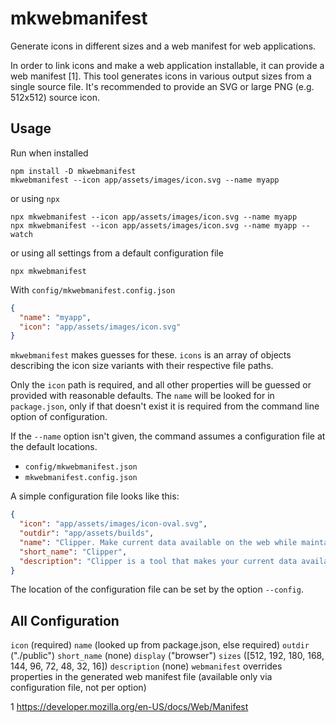 # mkwebmanifest

Generate icons in different sizes and a web manifest for web applications.

In order to link icons and make a web application installable, it can provide a web manifest [1]. This tool generates icons in various output sizes from a single source file. It's recommended to provide an SVG or large PNG (e.g. 512x512) source icon.

## Usage

Run when installed

```shell
npm install -D mkwebmanifest
mkwebmanifest --icon app/assets/images/icon.svg --name myapp
```

or using `npx`

```shell
npx mkwebmanifest --icon app/assets/images/icon.svg --name myapp
npx mkwebmanifest --icon app/assets/images/icon.svg --name myapp --watch
```

or using all settings from a default configuration file

```shell
npx mkwebmanifest 
```

With `config/mkwebmanifest.config.json`
```json
{
  "name": "myapp",
  "icon": "app/assets/images/icon.svg"
}
```

`mkwebmanifest` makes guesses for these. `icons` is an array of objects describing the icon size variants with their respective file paths.

Only the `icon` path is required, and all other properties will be guessed or provided with reasonable defaults. The `name` will be looked for in `package.json`, only if that doesn't exist it is required from the command line option of configuration.

If the `--name` option isn't given, the command assumes a configuration file at the default locations.

- `config/mkwebmanifest.json`
- `mkwebmanifest.config.json`

A simple configuration file looks like this:

```json
{
  "icon": "app/assets/images/icon-oval.svg",
  "outdir": "app/assets/builds",
  "name": "Clipper. Make current data available on the web while maintaining full control",
  "short_name": "Clipper",
  "description": "Clipper is a tool that makes your current data available while maintaining full control over it"
}
```

The location of the configuration file can be set by the option `--config`.

## All Configuration

`icon` (required)
`name` (looked up from package.json, else required)
`outdir` ("./public")
`short_name` (none)
`display` ("browser")
`sizes` ([512, 192, 180, 168, 144, 96, 72, 48, 32, 16])
`description` (none)
`webmanifest` overrides properties in the generated web manifest file (available only via configuration file, not per option)

1 https://developer.mozilla.org/en-US/docs/Web/Manifest
